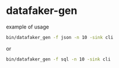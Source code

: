 # datafaker-gen

example of usage
```bash
bin/datafaker_gen -f json -n 10 -sink cli
```
or
```bash
bin/datafaker_gen -f sql -n 10 -sink cli
```
